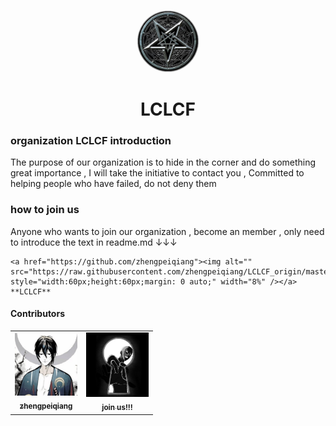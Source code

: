 <p align="center">
<img alt="" src="https://raw.githubusercontent.com/zhengpeiqiang/LCLCF_origin/master/LCLCF_circle.png" style="border-radius:50%;margin: 0 auto;" width="20%" />
</p>

<h1 align="center">
LCLCF
</h1>

### organization LCLCF introduction

The purpose of our organization is to hide in the corner and do something great importance , I will take the initiative to contact you , Committed to helping people who have failed, do not deny them

### how to join us

Anyone who wants to join our organization , become an member , only need to introduce the text in readme.md ↓↓↓

```
<a href="https://github.com/zhengpeiqiang"><img alt="" src="https://raw.githubusercontent.com/zhengpeiqiang/LCLCF_origin/master/LCLCF_circle.png" style="width:60px;height:60px;margin: 0 auto;" width="8%" /></a>
**LCLCF**
```

#### Contributors

<table>
<tr>
<td align="center">
<a href="https://github.com/zhengpeiqiang"><img src="https://raw.githubusercontent.com/zhengpeiqiang/LCLCF_origin/master/zhengpeiqiang.png" width="100px;" alt=""/><br /><sub><b>zhengpeiqiang</b></sub></a><br />
</td>
<td align="center">
<a href="https://github.com/zhengpeiqiang"><img src="https://raw.githubusercontent.com/zhengpeiqiang/LCLCF_origin/master/black.jpg" width="100px;" alt=""/><br /><sub><b>join us!!!</b></sub></a><br />
</td>
</tr>
</table>